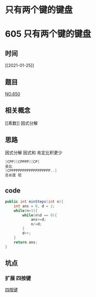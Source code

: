 # 只有两个键的键盘
# 605 只有两个键的键盘
## 时间
[[2021-01-25]]
## 题目
[NO.650](https://leetcode-cn.com/problems/2-keys-keyboard/solution/cong-di-gui-dao-su-shu-fen-jie-by-fuxuemingzhu/)
## 相关概念
[[素数]] 因式分解

## 思路
因式分解 因式和 肯定比积更少
```java
[CPP][CPPPP][CP]
会比
[CPPPPPPPPPPPPPPPPPPP..]
总长度 短
```

## code
```java
public int minSteps(int n){
    int ans = 0, d = 2;
    while(n>1){
        while(n%d == 0){
            ans+=d;
            n/=d;
        }
        d++;
    }
    return ans;
}

```

## 坑点

### 扩展 四按键
[四按键](https://mp.weixin.qq.com/s?__biz=MzAxODQxMDM0Mw==&mid=2247484469&idx=1&sn=e8d321c8ad62483874a997e9dd72da8f&chksm=9bd7fa3daca0732b316aa0afa58e70357e1cb7ab1fe0855d06bc4a852abb1b434c01c7dd19d6&scene=21#wechat_redirect)